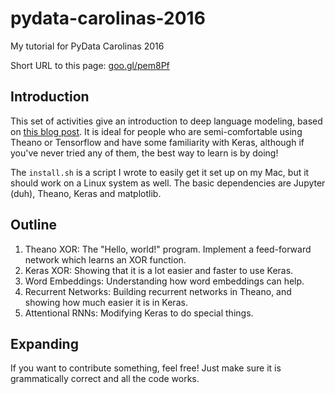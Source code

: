 # pydata-carolinas-2016

My tutorial for PyData Carolinas 2016

Short URL to this page: [goo.gl/pem8Pf](http://goo.gl/pem8Pf)

## Introduction

This set of activities give an introduction to deep language modeling, based on [this blog post](http://benjaminbolte.com/blog/2016/keras-language-modeling.html). It is ideal for people who are semi-comfortable using Theano or Tensorflow and have some familiarity with Keras, although if you've never tried any of them, the best way to learn is by doing!

The `install.sh` is a script I wrote to easily get it set up on my Mac, but it should work on a Linux system as well. The basic dependencies are Jupyter (duh), Theano, Keras and matplotlib.

## Outline

1. Theano XOR: The "Hello, world!" program. Implement a feed-forward network which learns an XOR function.
2. Keras XOR: Showing that it is a lot easier and faster to use Keras.
3. Word Embeddings: Understanding how word embeddings can help.
4. Recurrent Networks: Building recurrent networks in Theano, and showing how much easier it is in Keras.
5. Attentional RNNs: Modifying Keras to do special things.

## Expanding

If you want to contribute something, feel free! Just make sure it is grammatically correct and all the code works.

